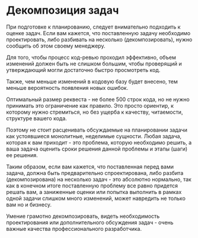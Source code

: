 Декомпозиция задач
==================

При подготовке к планированию, следует внимательно подходить к оценке задач. Если вам кажется, что поставленную задачу
необходимо проектировать, либо разбивать на несколько (декомпозировать), нужно сообщить об этом своему менеджеру.

Для того, чтобы процесс код-ревью проходил эффективно, объем изменений должен быть не слишком большим, чтобы проверящий
и утверждающий могли достаточно быстро просмотреть код. 

Также, чем меньше изменений в кодовую базу будет внесено, тем меньше вероятность появления новых ошибок. 

Оптимальный размер реквеста - не более 500 строк кода, но не  нужно принимать это ограничение как правило. Это просто 
ориентир, к которому нужно стремиться, но без ущерба к качеству, читаемости, структуре вашего кода. 

Поэтому не стоит расценивать обсуждаемые на планировании задачи как устоявшиеся монолитные, неделимые сущности. Любая
задача, которая к вам приходит - это проблема, которую необходимо решить, а ваша задача оценить сроки решения данной 
проблемы и этапы (шаги) ее решения. 

Таким образом, если вам кажется, что поставленная перед вами задача, должна быть предварительно спроектирована, либо
разбита (декомпозирована) на несколько задач - это абсолютно нормально, так как в конечном итоге поставленную проблему
все равно придется решать вам, а заниженные оценки или попытка выполнить в рамках одной задачи слишком много изменений,
может навредить не только вам но и бизнесу. 

Умение грамотно декомпозировать, видеть необходимость проектирования или дополнительного обсуждения задач - очень 
важные качества профессионального разработчика.

